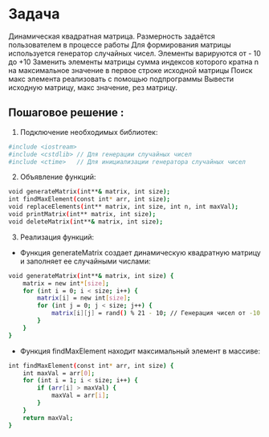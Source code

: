 # Задача 

Динамическая квадратная матрица. Размерность задаётся пользователем в процессе работы
Для формирования матрицы используется генератор случайных чисел. Элементы варируются от - 10 до +10
Заменить элементы матрицы сумма индексов которого кратна n на максимальное значение в первое строке исходной матрицы
Поиск макс элемента реализовать с помощью подпрограммы
Вывести исходную матрицу, макс значение, рез матрицу.


## Пошаговое решение :

1. Подключение необходимых библиотек:

```sh
#include <iostream>
#include <cstdlib> // Для генерации случайных чисел
#include <ctime>   // Для инициализации генератора случайных чисел
```

2. Объявление функций:

```sh
void generateMatrix(int**& matrix, int size);
int findMaxElement(const int* arr, int size);
void replaceElements(int** matrix, int size, int n, int maxVal);
void printMatrix(int** matrix, int size);
void deleteMatrix(int**& matrix, int size);
```

3. Реализация функций:
- Функция generateMatrix создает динамическую квадратную матрицу и заполняет ее случайными числами:
```sh
void generateMatrix(int**& matrix, int size) {
    matrix = new int*[size];
    for (int i = 0; i < size; i++) {
        matrix[i] = new int[size];
        for (int j = 0; j < size; j++) {
            matrix[i][j] = rand() % 21 - 10; // Генерация чисел от -10 до +10
        }
    }
}
```

- Функция findMaxElement находит максимальный элемент в массиве:
```sh
int findMaxElement(const int* arr, int size) {
    int maxVal = arr[0];
    for (int i = 1; i < size; i++) {
        if (arr[i] > maxVal) {
            maxVal = arr[i];
        }
    }
    return maxVal;
}
```
